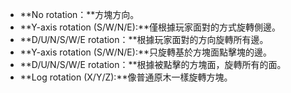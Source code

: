 * **No rotation：**方塊方向。
* **Y-axis rotation (S/W/N/E):**僅根據玩家面對的方式旋轉側邊。
* **D/U/N/S/W/E rotation：**根據玩家面對的方向旋轉所有邊。
* **Y-axis rotation (S/W/N/E):**只旋轉基於方塊面點擊塊的邊。
* **D/U/N/S/W/E rotation：**根據被點擊的方塊面，旋轉所有的面。
* **Log rotation (X/Y/Z):**像普通原木一樣旋轉方塊。